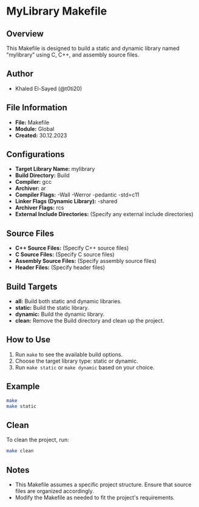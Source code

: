 # MyLibrary Makefile

## Overview
This Makefile is designed to build a static and dynamic library named "mylibrary" using C, C++, and assembly source files.

## Author
- Khaled El-Sayed (@t0ti20)

## File Information
- **File:** Makefile
- **Module:** Global
- **Created:** 30.12.2023

## Configurations
- **Target Library Name:** mylibrary
- **Build Directory:** Build
- **Compiler:** gcc
- **Archiver:** ar
- **Compiler Flags:** -Wall -Werror -pedantic -std=c11
- **Linker Flags (Dynamic Library):** -shared
- **Archiver Flags:** rcs
- **External Include Directories:** (Specify any external include directories)

## Source Files
- **C++ Source Files:** (Specify C++ source files)
- **C Source Files:** (Specify C source files)
- **Assembly Source Files:** (Specify assembly source files)
- **Header Files:** (Specify header files)

## Build Targets
- **all:** Build both static and dynamic libraries.
- **static:** Build the static library.
- **dynamic:** Build the dynamic library.
- **clean:** Remove the Build directory and clean up the project.

## How to Use
1. Run `make` to see the available build options.
2. Choose the target library type: static or dynamic.
3. Run `make static` or `make dynamic` based on your choice.

## Example
```bash
make
make static
```

## Clean
To clean the project, run:
```bash
make clean
```

## Notes
- This Makefile assumes a specific project structure. Ensure that source files are organized accordingly.
- Modify the Makefile as needed to fit the project's requirements.
